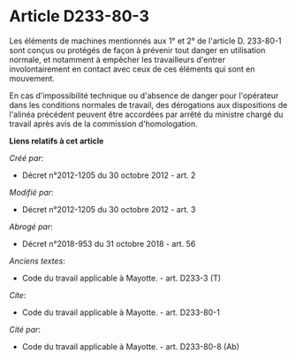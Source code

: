 # Article D233-80-3

Les éléments de machines mentionnés aux 1° et 2° de l'article D. 233-80-1 sont conçus ou protégés de façon à prévenir tout
danger en utilisation normale, et notamment à empêcher les travailleurs d'entrer involontairement en contact avec ceux de ces
éléments qui sont en mouvement. 

En cas d'impossibilité technique ou d'absence de danger pour l'opérateur dans les conditions normales de travail, des
dérogations aux dispositions de l'alinéa précédent peuvent être accordées par arrêté du ministre chargé du travail après avis
de la commission d'homologation.

**Liens relatifs à cet article**

_Créé par_:

  - Décret n°2012-1205 du 30 octobre 2012 - art. 2

_Modifié par_:

  - Décret n°2012-1205 du 30 octobre 2012 - art. 3

_Abrogé par_:

  - Décret n°2018-953 du 31 octobre 2018 - art. 56

_Anciens textes_:

  - Code du travail applicable à Mayotte. - art. D233-3 (T)

_Cite_:

  - Code du travail applicable à Mayotte. - art. D233-80-1

_Cité par_:

  - Code du travail applicable à Mayotte. - art. D233-80-8 (Ab)
